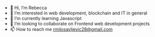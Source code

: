 - 👋 Hi, I’m Rebecca
- 👀 I’m interested in web development, blockchain and IT in general
- 🌱 I’m currently learning Javascript
- 💞️ I’m looking to collaborate on Frontend web development projects
- 📫 How to reach me rmilosavljevic28@gmail.com

